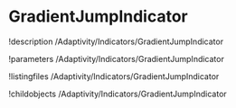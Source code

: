 <!-- MOOSE Documentation Stub: Remove this when content is added. -->

# GradientJumpIndicator
!description /Adaptivity/Indicators/GradientJumpIndicator

!parameters /Adaptivity/Indicators/GradientJumpIndicator

!listingfiles /Adaptivity/Indicators/GradientJumpIndicator

!childobjects /Adaptivity/Indicators/GradientJumpIndicator
